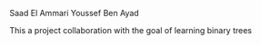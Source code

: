 Saad El Ammari
Youssef Ben Ayad

This a project collaboration with the goal of learning binary trees

